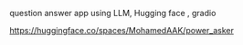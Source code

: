 question answer app using LLM, Hugging face , gradio

https://huggingface.co/spaces/MohamedAAK/power_asker

